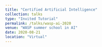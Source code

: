 ```yaml
---
title: "Certified Artificial Intelligence"
collection: talks
type: "Invited Tutorial"
permalink: /talks/wasp-ai-2020
venue: "WASP summer school in AI"
date: 2020-08-21
location: "Virtual"
---
```


